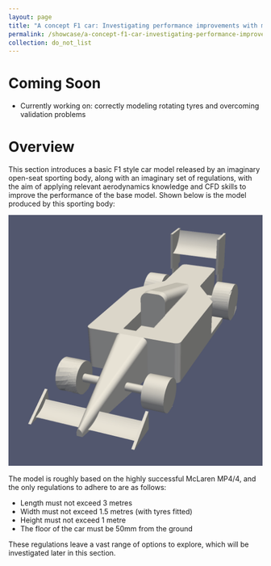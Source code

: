 ```yaml
---
layout: page
title: "A concept F1 car: Investigating performance improvements with mock regulations"
permalink: /showcase/a-concept-f1-car-investigating-performance-improvements-with-mock-regulations
collection: do_not_list
---
```


# Coming Soon
- Currently working on: correctly modeling rotating tyres and overcoming validation problems

# Overview
This section introduces a basic F1 style car model released by an imaginary open-seat sporting body, along with an imaginary set of regulations, with the aim of applying relevant aerodynamics knowledge and CFD skills to improve the performance of the base model. Shown below is the model produced by this sporting body:

![F1 Car Concept](/assets/img/concept-f1-car.png)

The model is roughly based on the highly successful McLaren MP4/4, and the only regulations to adhere to are as follows:

- Length must not exceed 3 metres
- Width must not exceed 1.5 metres (with tyres fitted)
- Height must not exceed 1 metre
- The floor of the car must be 50mm from the ground

These regulations leave a vast range of options to explore, which will be investigated later in this section.
